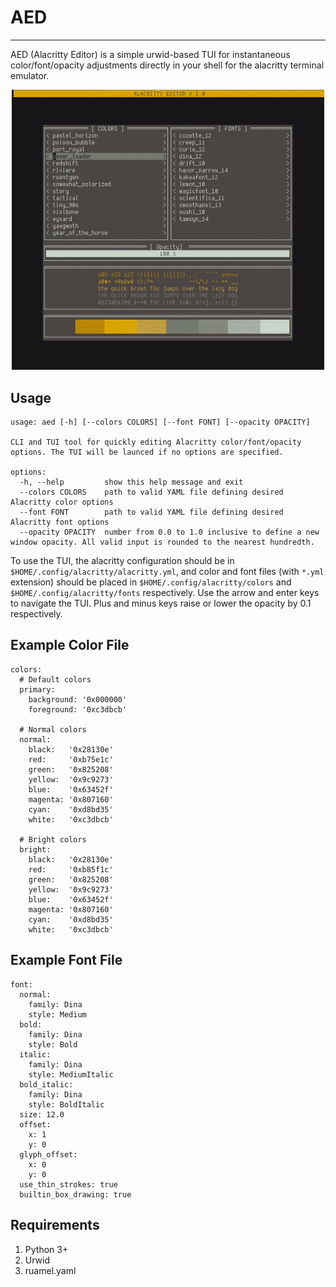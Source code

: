# AED
---
AED (Alacritty Editor) is a simple urwid-based TUI
for instantaneous color/font/opacity adjustments directly
in your shell for the alacritty terminal emulator.

<p align="center">
<img src='demo.gif' width=500px>
</p>

## Usage
```
usage: aed [-h] [--colors COLORS] [--font FONT] [--opacity OPACITY]

CLI and TUI tool for quickly editing Alacritty color/font/opacity options. The TUI will be launced if no options are specified.

options:
  -h, --help         show this help message and exit
  --colors COLORS    path to valid YAML file defining desired Alacritty color options
  --font FONT        path to valid YAML file defining desired Alacritty font options
  --opacity OPACITY  number from 0.0 to 1.0 inclusive to define a new window opacity. All valid input is rounded to the nearest hundredth.
```

To use the TUI, the alacritty configuration should be in
`$HOME/.config/alacritty/alacritty.yml`, and color and font files (with `*.yml`
extension) should be placed in `$HOME/.config/alacritty/colors` and
`$HOME/.config/alacritty/fonts` respectively. Use the arrow and enter keys to 
navigate the TUI. Plus and minus keys raise or lower the opacity by 0.1 respectively.

## Example Color File
```
colors:
  # Default colors
  primary:
    background: '0x000000'
    foreground: '0xc3dbcb'

  # Normal colors
  normal:
    black:   '0x28130e'
    red:     '0xb75e1c'
    green:   '0x825208'
    yellow:  '0x9c9273'
    blue:    '0x63452f'
    magenta: '0x807160'
    cyan:    '0xd8bd35'
    white:   '0xc3dbcb'

  # Bright colors
  bright:
    black:   '0x28130e'
    red:     '0xb85f1c'
    green:   '0x825208'
    yellow:  '0x9c9273'
    blue:    '0x63452f'
    magenta: '0x807160'
    cyan:    '0xd8bd35'
    white:   '0xc3dbcb'
```

## Example Font File
```
font:
  normal:
    family: Dina
    style: Medium
  bold:
    family: Dina
    style: Bold
  italic:
    family: Dina
    style: MediumItalic
  bold_italic:
    family: Dina
    style: BoldItalic
  size: 12.0
  offset:
    x: 1
    y: 0
  glyph_offset:
    x: 0
    y: 0
  use_thin_strokes: true
  builtin_box_drawing: true
```

## Requirements
1. Python 3+
2. Urwid 
3. ruamel.yaml
